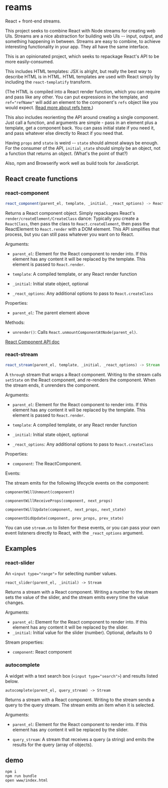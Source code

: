 # reams

React + front-end streams.

This project seeks to combine React with Node streams for creating web UIs. Streams are a nice abstraction for building web UIs -- input, output, and something happening in between. Streams are easy to combine, to achieve interesting functionality in your app. They all have the same interface.

This is an opinionated project, which seeks to repackage React's API to be more easily-consumed.

This includes HTML templates: JSX is alright, but really the best way to describe HTML is in HTML. HTML templates are used with React simply by including the `react-templatify` transform.

(The HTML is compiled into a React render function, which you can require and pass like any other. You can put expressions in the template, and `ref="refName"` will add an element to the component's `refs` object like you would expect. [Read more about refs here.](http://facebook.github.io/react/docs/more-about-refs.html))

This also includes reorienting the API around creating a single component. Just call a function, and arguments are simple - pass in an element plus a template, get a component back. You can pass initial state if you need it, and pass whatever else directly to React if you need that.

Having `props` and `state` is weird -- `state` should almost always be enough. For the consumer of the API, `initial_state` should simply be an object, not a function that returns an object. (What's the point of that?)

Also, npm and Browserify work well as build tools for JavaScript.


## React create functions

### react-component

```javascript
react_component(parent_el, template, _initial, _react_options) -> ReactComponent
```

Returns a React component object. Simply repackages React's `render/createElement/CreateClass` dance: Typically you create a `ReactClass`, then pass the class to `React.createElement`, then pass the ReactElement to `React.render` with a DOM element. This API simplifies that process, but you can still pass whatever you want on to React.

Arguments:

- `parent_el`: Element for the React component to render into. If this
  element has any content it will be replaced by the template. This element is
  passed to `React.render`.

- `template`: A compiled template, or any React render function

- `_initial`: Initial state object, optional

- `_react_options`: Any additional options to pass to `React.createClass`

Properties:

- `parent_el`: The parent element above

Methods:

- `unrender()`: Calls `React.unmountComponentAtNode(parent_el)`.


[React Component API doc](http://facebook.github.io/react/docs/component-api.html)

### react-stream

```javascript
react_stream(parent_el, template, _initial, _react_options) -> Stream
```

A `through` stream that wraps a React component. Writing to the stream calls `setState` on the React component, and re-renders the component. When the stream ends, it unrenders the component.

Arguments:

- `parent_el`: Element for the React component to render into. If this element has any content it will be replaced by the template. This element is passed to `React.render`.

- `template`: A compiled template, or any React render function

- `_initial`: Initial state object, optional

- `_react_options`: Any additional options to pass to `React.createClass`

Properties:

- `component`: The ReactComponent.

Events: 

The stream emits for the following lifecycle events on the component: 

`componentWillUnmount(component)`

`componentWillReceiveProps(component, next_props)`

`componentWillUpdate(component, next_props, next_state)`

`componentDidUpdate(component, prev_props, prev_state)`


You can use `stream.on` to listen for these events, or you can pass your own event listeners directly to React, with the `_react_options` argument. 



## Examples

### react-slider

An `<input type="range">` for selecting number values.

`react_slider(parent_el, _initial) -> Stream`

Returns a stream with a React component. Writing a number to the stream sets the value of the slider, and the stream emits every time the value changes.

Arguments:
- `parent_el`: Element for the React component to render into. If this element has any content it will be replaced by the slider.
- `_initial`: Initial value for the slider (number). Optional, defaults to 0

Stream properties:
- `component`: React component

### autocomplete
A widget with a text search box (`<input type="search">`) and results listed below.

`autocomplete(parent_el, query_stream) -> Stream`

Returns a stream with a React component. Writing to the stream sends a query to the query stream. The stream emits an item when it is selected.

Arguments:

- `parent_el`: Element for the React component to render into. If this element has any content it will be replaced by the slider.

- `query_stream`: A stream that receives a query (a string) and emits the results for the query (array of objects).

## demo

```
npm i
npm run bundle
open www/index.html
```